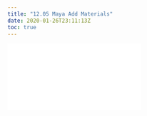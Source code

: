```yaml
---
title: "12.05 Maya Add Materials"
date: 2020-01-26T23:11:13Z
toc: true
---
```


![Link to included file content](../../../../3d-modeling/maya/maya-add-materials.md)
